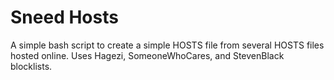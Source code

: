 # Sneed Hosts
A simple bash script to create a simple HOSTS file from several HOSTS files hosted online. Uses Hagezi, SomeoneWhoCares, and StevenBlack blocklists.

